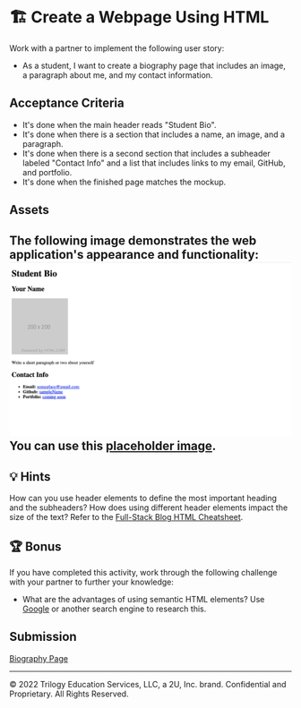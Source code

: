 # 🏗️ Create a Webpage Using HTML
Work with a partner to implement the following user story:
* As a student, I want to create a biography page that includes an image, a paragraph about me, and my contact information.

## Acceptance Criteria
* It's done when the main header reads "Student Bio".
* It's done when there is a section that includes a name, an image, and a paragraph.
* It's done when there is a second section that includes a subheader labeled "Contact Info" and a list that includes links to my email, GitHub, and portfolio.
* It's done when the finished page matches the mockup.

## Assets
The following image demonstrates the web application's appearance and functionality:
![Webpage titled "Student Bio" features "Your Name" heading, a spot for an image and bio, and a "Contact Info" section.](./assets/image-1.png)
You can use this [placeholder image](https://via.placeholder.com/200).
---

## 💡 Hints
How can you use header elements to define the most important heading and the subheaders? How does using different header elements impact the size of the text?
Refer to the [Full-Stack Blog HTML Cheatsheet](https://coding-boot-camp.github.io/full-stack/html/html-cheatsheet).

## 🏆 Bonus
If you have completed this activity, work through the following challenge with your partner to further your knowledge:
* What are the advantages of using semantic HTML elements?
Use [Google](https://www.google.com) or another search engine to research this.

## Submission
[Biography Page](https://bslockhart.github.io/Class-Activity-01-HTML)

---
© 2022 Trilogy Education Services, LLC, a 2U, Inc. brand. Confidential and Proprietary. All Rights Reserved.
